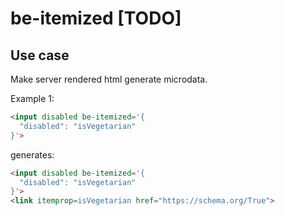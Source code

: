 # be-itemized [TODO]

## Use case

Make server rendered html generate microdata.

Example 1:

```html
<input disabled be-itemized='{
  "disabled": "isVegetarian"
}'>
```

generates:

```html
<input disabled be-itemized='{
  "disabled": "isVegetarian"
}'>
<link itemprop=isVegetarian href="https://schema.org/True">
```



